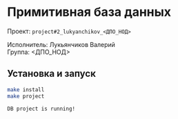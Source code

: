 # Примитивная база данных

Проект: `project#2_lukyanchikov_<ДПО_НОД>`

Исполнитель: Лукьянчиков Валерий  
Группа: <ДПО_НОД>

## Установка и запуск

```bash
make install
make project

DB project is running!
